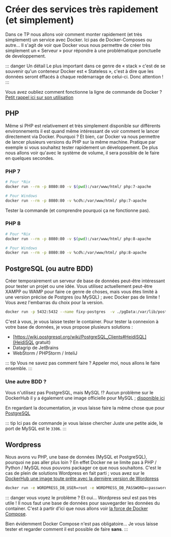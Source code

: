 # Créer des services très rapidement (et simplement)

Dans ce TP nous allons voir comment monter rapidement (et très simplement) un service avec Docker. Ici pas de Docker-Composes ou autre… Il s'agit de voir que Docker vous nous permettre de créer très simplement un « Serveur » pour répondre à une problématique ponctuelle de developpement.

::: danger Un détail
Le plus important dans ce genre de « stack » c'est de se souvenir qu'un conteneur Docker est « Stateless », c'est à dire que les données seront éffacés à chaque redémarrage de celui-ci. Donc attention !
:::

Vous avez oubliez comment fonctionne la ligne de commande de Docker ? [Petit rappel ici sur son utilisation](/cheatsheets/docker/)

## PHP

Même si PHP est relativement et très simplement disponible sur différents environnements il est quand même intéressant de voir comment le lancer directement via Docker. Pourquoi ? Et bien, car Docker va nous permettre de lancer plusieurs versions du PHP sur la même machine. Pratique par exemple si vous souhaitez tester rapidement un développement. De plus nous allons voir qu'avec le système de volume, il sera possible de le faire en quelques secondes.

### PHP 7

```sh
# Pour *Nix
docker run --rm -p 8080:80 -v $(pwd):/var/www/html/ php:7-apache

# Pour Windows
docker run --rm -p 8080:80 -v %cd%:/var/www/html/ php:7-apache
```

Tester la commande (et comprendre pourquoi ça ne fonctionne pas).

### PHP 8

```sh
# Pour *Nix
docker run --rm -p 8080:80 -v $(pwd):/var/www/html/ php:8-apache

# Pour Windows
docker run --rm -p 8080:80 -v %cd%:/var/www/html/ php:8-apache
```

## PostgreSQL (ou autre BDD)

Créer temporairement un serveur de base de données peut-être intéressant pour tester un projet ou une idée. Vous utilisez actuellement peut-être XAMPP ou WAMP pour faire ce genre de choses, mais vous êtes limité à une version précise de Postgres (ou MySQL) ; avec Docker pas de limite ! Vous avez l'embarras du choix pour la version.

```sh
docker run -p 5432:5432 --name fixy-postgres  -v ./pgData:/var/lib/postgresql/data -e POSTGRES_USER=myUser -e POSTGRES_PASSWORD=myPassword -d postgres
```

C'est à vous, je vous laisse tester le container. Pour tester la connexion à votre base de données, je vous propose plusieurs solutions :

- [https://wiki.postgresql.org/wiki/PostgreSQL_Clients#HeidiSQL](HeidiSQL gratuit)
- Datagrip de JetBrains
- WebStorm / PHPStorm / InteliJ

::: tip Vous ne savez pas comment faire ?
Appeler moi, nous allons le faire ensemble.
:::

### Une autre BDD ?

Vous n'utilisez pas PostgreSQL, mais MySQL !? Aucun problème sur le DockerHub il y a également une image officielle pour MySQL ; [disponible ici](https://hub.docker.com/_/mysql)

En regardant la documentation, je vous laisse faire la même chose que pour [PostgreSQL](https://hub.docker.com/_/postgres)

::: tip Ici pas de commande je vous laisse chercher
Juste une petite aide, le port de MySQL est le `3306`.
:::

## Wordpress

Nous avons vu PHP, une base de données (MySQL et PostgreSQL), pourquoi ne pas aller plus loin ? En effet Docker ne se limite pas à PHP / Python / MySQL nous pouvons packager ce que nous souhaitons. C'est le cas de plein de solutions Wordpress en fait parti ; vous avez sur le [DockerHub une image toute prête avec la dernière version de Wordpress](https://hub.docker.com/_/wordpress)

```sh
docker run -e WORDPRESS_DB_USER=root -e WORDPRESS_DB_PASSWORD=<password> --name wordpress -p 8080:80 -v $(pwd)/html:/var/www/html -d wordpress
```

::: danger vous voyez le problème ?
Et oui… Wordpress seul est pas très utile ! Il nous faut une base de données pour sauvegarder les données du container. C'est à partir d'ici que nous allons voir [la force de Docker Compose](/tp/docker/docker_compose.md).

Bien évidemment Docker Compose n'est pas obligatoire… Je vous laisse tester et regarder comment il est possible de faire **sans**.
:::
